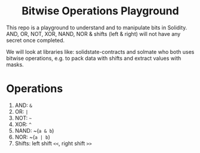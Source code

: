 # <h1 align="center"> Bitwise Operations Playground </h1>

This repo is a playground to understand and to manipulate bits in Solidity. AND, OR, NOT, XOR, NAND, NOR & shifts (left & right) will not have any secret once completed.

We will look at libraries like: solidstate-contracts and solmate who both uses bitwise operations, e.g. to pack data with shifts and extract values with masks.

# Operations

1.  AND: `&`
2.  OR: `|`
3.  NOT: `~`
4.  XOR: `^`
5.  NAND: ~(`a & b`)
6.  NOR: ~(`a | b`)
7.  Shifts: left shift `<<`, right shift `>>`
